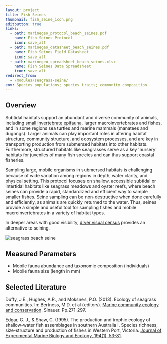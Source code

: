 ```yaml
---
layout: project
title: Fish Seines
thumbnail: fish_seine_icon.png
editbutton: true
links:
  - path: marinegeo_protocol_beach_seines.pdf
    name: Fish Seines Protocol
    icon: save_alt
  - path: marinegeo_datasheet_beach_seines.pdf
    name: Fish Seines Field Datasheet
    icon: save_alt
  - path: marinegeo_spreadsheet_beach_seines.xlsx
    name: Fish Seines Data Spreadsheet
    icon: save_alt
redirect_from:
  - /modules/seagrass-seine/
eov: Species populations; species traits; community composition
---
```


## Overview
Subtidal habitats support an abundant and diverse community of animals, including [small invertebrate epifauna](https://marinegeo.github.io/modules/seagrass-meshbags), larger macroinvertebrates and fishes, and in some regions sea turtles and marine mammals (manatees and dugongs). Larger animals can play important roles in altering habitat structure, community structure, and ecosystem processes, and are key in transporting production from submersed habitats into other habitats. Furthermore, structured habitats like seagrasses serve as a key 'nursery' habitats for juveniles of many fish species and can thus support coastal fisheries.

Sampling large, mobile organisms in submersed habitats is challenging because of wide variation among regions in depth, water clarity, and physical setting. This protocol focuses on shallow, accessible subtidal or intertidal habitats like seagrass meadows and oyster reefs, where beach seines can provide a rapid, standardized and efficient way to sample smaller fishes. Seine sampling can be non-destructive when done carefully and efficiently, as animals are quickly returned to the water. Thus, seines provide a simple and useful tool for sampling fishes and mobile macroinvertebrates in a variety of habitat types.

In deeper areas with good visibility, [diver visual census](visual-census) provides an alternative to seining.

![seagrass beach seine]({{site.baseurl}}/assets/modules/fish-seines/fish_seine_landing_page.jpg)

## Measured Parameters
  - Mobile fauna abundance and taxonomic composition (individuals)
  - Mobile fauna size (length in mm)

## Selected Literature

Duffy, J.E., Hughes, A.R., and Moksnes, P.O. (2013). Ecology of seagrass communities. In: Bertness, M.D. et al (editors). <a href="https://www.amazon.com/Marine-Community-Ecology-Conservation-Bertness/dp/1605352284">
Marine community ecology and conservation</a>. Sinauer. Pp.271-297.

Edgar, G. J., & Shaw, C. (1995). The production and trophic ecology of shallow-water fish assemblages in southern Australia I. Species richness, size-structure and production of fishes in Western Port, Victoria. [Journal of Experimental Marine Biology and Ecology, 194(1), 53-81](https://www.sciencedirect.com/science/article/pii/0022098195000836).
